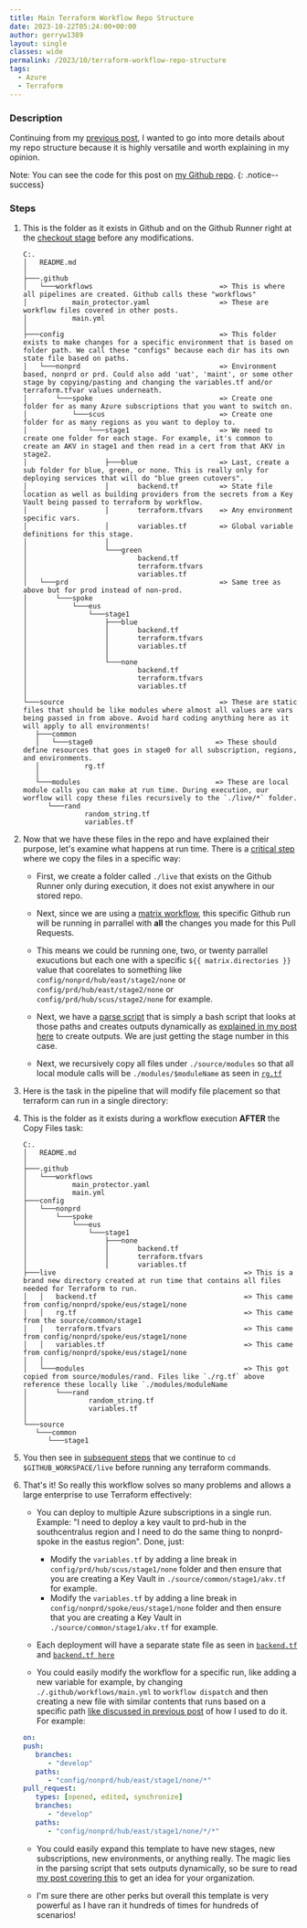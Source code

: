 ```yaml
---
title: Main Terraform Workflow Repo Structure
date: 2023-10-22T05:24:00+00:00
author: gerryw1389
layout: single
classes: wide
permalink: /2023/10/terraform-workflow-repo-structure
tags:
  - Azure
  - Terraform
---
```

<!--more-->

### Description

Continuing from my [previous post](https://automationadmin.com/2023/05/main-terraform-workflow), I wanted to go into more details about my repo structure because it is highly versatile and worth explaining in my opinion. 

Note: You can see the code for this post on [my Github repo](https://github.com/AutomationAdmin-Com/sic.template/tree/main).
{: .notice--success}

### Steps

1. This is the folder as it exists in Github and on the Github Runner right at the [checkout stage](https://github.com/AutomationAdmin-Com/sic.template/blob/484737f27f67780c6a35a5c7288a230efec4d5c7/.github/workflows/main.yml#L27) before any modifications.

   ```escape
   C:.
   │   README.md
   │
   ├───.github
   │   └───workflows                               => This is where all pipelines are created. Github calls these "workflows"
   │           main_protector.yaml                 => These are workflow files covered in other posts.
   │           main.yml
   │
   ├───config                                      => This folder exists to make changes for a specific environment that is based on folder path. We call these "configs" because each dir has its own state file based on paths.
   │   └───nonprd                                  => Environment based, nonprd or prd. Could also add 'uat', 'maint', or some other stage by copying/pasting and changing the variables.tf and/or terraform.tfvar values underneath.
   │       └───spoke                               => Create one folder for as many Azure subscriptions that you want to switch on.
   │           └───scus                            => Create one folder for as many regions as you want to deploy to.
   │               └───stage1                      => We need to create one folder for each stage. For example, it's common to create an AKV in stage1 and then read in a cert from that AKV in stage2.
   │                   ├───blue                    => Last, create a sub folder for blue, green, or none. This is really only for deploying services that will do "blue green cutovers".
   │                   │       backend.tf          => State file location as well as building providers from the secrets from a Key Vault being passed to terraform by workflow.
   │                   │       terraform.tfvars    => Any environment specific vars.
   │                   │       variables.tf        => Global variable definitions for this stage.
   │                   │
   │                   └───green
   │                           backend.tf
   │                           terraform.tfvars
   │                           variables.tf
   │   └───prd                                     => Same tree as above but for prod instead of non-prod.
   │       └───spoke
   │           └───eus
   │               └───stage1                      
   │                   ├───blue
   │                   │       backend.tf          
   │                   │       terraform.tfvars    
   │                   │       variables.tf        
   │                   │
   │                   └───none
   │                           backend.tf
   │                           terraform.tfvars
   │                           variables.tf
   │
   └───source                                      => These are static files that should be like modules where almost all values are vars being passed in from above. Avoid hard coding anything here as it will apply to all environments!
      ├───common
      │   └───stage0                              => These should define resources that goes in stage0 for all subscription, regions, and environments.
      │           rg.tf
      │
      └───modules                                 => These are local module calls you can make at run time. During execution, our worflow will copy these files recursively to the `./live/*` folder.
         └───rand
                  random_string.tf
                  variables.tf
   ```

1. Now that we have these files in the repo and have explained their purpose, let's examine what happens at run time. There is a [critical step](https://github.com/AutomationAdmin-Com/sic.template/blob/484737f27f67780c6a35a5c7288a230efec4d5c7/.github/workflows/main.yml#L78) where we copy the files in a specific way:

   - First, we create a folder called `./live` that exists on the Github Runner only during execution, it does not exist anywhere in our stored repo.
   - Next, since we are using a [matrix workflow](https://automationadmin.com/2023/05/main-terraform-workflow), this specific Github run will be running in parrallel with **all** the changes you made for this Pull Requests.

   - This means we could be running one, two, or twenty parrallel exucutions but each one with a specific `${{ matrix.directories }}` value that coorelates to something like `config/nonprd/hub/east/stage2/none` or `config/prd/hub/east/stage2/none` or `config/prd/hub/scus/stage2/none` for example.

   - Next, we have a [parse script](https://github.com/AutomationAdmin-Com/sic.template/blob/main/.github/scripts/parse.sh) that is simply a bash script that looks at those paths and creates outputs dynamically as [explained in my post here](https://automationadmin.com/2023/11/using-akv-to-get-secrets) to create outputs. We are just getting the stage number in this case.

   - Next, we recursively copy all files under `./source/modules` so that all local module calls will be `./modules/$moduleName` as seen in [`rg.tf`](https://github.com/AutomationAdmin-Com/sic.template/blob/484737f27f67780c6a35a5c7288a230efec4d5c7/source/common/stage1/rg.tf#L23C26-L23C40)

1. Here is the task in the pipeline that will modify file placement so that terraform can run in a single directory:

1. This is the folder as it exists during a workflow execution **AFTER** the Copy Files task:

   ```escape
   C:.
   │   README.md
   │
   ├───.github
   │   └───workflows
   │           main_protector.yaml
   │           main.yml
   ├───config
   │   └───nonprd
   │       └───spoke
   │           └───eus
   │               └───stage1
   │                   ├───none
   │                   │       backend.tf
   │                   │       terraform.tfvars
   │                   │       variables.tf
   ├───live                                              => This is a brand new directory created at run time that contains all files needed for Terraform to run.
   │   │   backend.tf                                    => This came from config/nonprd/spoke/eus/stage1/none
   │   │   rg.tf                                         => This came from the source/common/stage1
   │   │   terraform.tfvars                              => This came from config/nonprd/spoke/eus/stage1/none
   │   │   variables.tf                                  => This came from config/nonprd/spoke/eus/stage1/none
   │   │
   │   └───modules                                       => This got copied from source/modules/rand. Files like `./rg.tf` above reference these locally like `./modules/moduleName
   │       └───rand
   │               random_string.tf
   │               variables.tf
   │
   └───source
      └───common
         └───stage1
   ```

1. You then see in [subsequent steps](https://github.com/AutomationAdmin-Com/sic.template/blob/484737f27f67780c6a35a5c7288a230efec4d5c7/.github/workflows/main.yml#L163) that we continue to `cd $GITHUB_WORKSPACE/live` before running any terraform commands.

1. That's it! So really this workflow solves so many problems and allows a large enterprise to use Terraform effectively:

   - You can deploy to multiple Azure subscriptions in a single run. Example: "I need to deploy a key vault to prd-hub in the southcentralus region and I need to do the same thing to nonprd-spoke in the eastus region". Done, just:
     - Modify the `variables.tf` by adding a line break in `config/prd/hub/scus/stage1/none` folder and then ensure that you are creating a Key Vault in `./source/common/stage1/akv.tf` for example.
     - Modify the `variables.tf` by adding a line break in `config/nonprd/spoke/eus/stage1/none` folder and then ensure that you are creating a Key Vault in `./source/common/stage1/akv.tf` for example.

   - Each deployment will have a separate state file as seen in [`backend.tf`](https://github.com/AutomationAdmin-Com/sic.template/blob/484737f27f67780c6a35a5c7288a230efec4d5c7/config/prd/hub/scus/stage1/none/backend.tf#L8) and [`backend.tf here`](https://github.com/AutomationAdmin-Com/sic.template/blob/484737f27f67780c6a35a5c7288a230efec4d5c7/config/nonprd/spoke/east/stage1/none/backend.tf#L8)

   - You could easily modify the workflow for a specific run, like adding a new variable for example, by changing `./.github/workflows/main.yml` to `workflow dispatch` and then creating a new file with similar contents that runs based on a specific path [like discussed in previous post](https://automationadmin.com/2023/05/main-terraform-workflow) of how I used to do it. For example:

   ```yaml
   on:
   push:
      branches:
         - "develop"
      paths:
         - "config/nonprd/hub/east/stage1/none/*"
   pull_request:
      types: [opened, edited, synchronize]
      branches:
         - "develop"
      paths:
         - "config/nonprd/hub/east/stage1/none/*/*"
   ```

   - You could easily expand this template to have new stages, new subscriptions, new environments, or anything really. The magic lies in the parsing script that sets outputs dynamically, so be sure to read [my post covering this](https://automationadmin.com/2023/11/using-akv-to-get-secrets) to get an idea for your organization.

   - I'm sure there are other perks but overall this template is very powerful as I have ran it hundreds of times for hundreds of scenarios!
